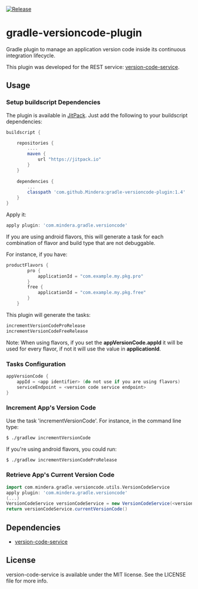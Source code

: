 [![Release](https://jitpack.io/v/Mindera/gradle-versioncode-plugin.svg)](https://jitpack.io/#Mindera/gradle-versioncode-plugin)

# gradle-versioncode-plugin

Gradle plugin to manage an application version code inside its continuous integration lifecycle.

This plugin was developed for the REST service: [version-code-service].

## Usage
### Setup buildscript Dependencies

The plugin is available in [JitPack](https://jitpack.io/). Just add the following to your buildscript dependencies:

```groovy
buildscript {

    repositories {
    	....
        maven {
            url "https://jitpack.io"
        }
    }
    
    dependencies {
    	...
        classpath 'com.github.Mindera:gradle-versioncode-plugin:1.4'
    }
}
```

Apply it:

```groovy
apply plugin: 'com.mindera.gradle.versioncode'
```

If you are using android flavors, this will generate a task for each combination of flavor and build type that are not debuggable.

For instance, if you have:

```groovy
productFlavors {
        pro {
            applicationId = "com.example.my.pkg.pro"
        }
        free {
            applicationId = "com.example.my.pkg.free"
        }
    }
```

This plugin will generate the tasks:

```groovy
incrementVersionCodeProRelease
incrementVersionCodeFreeRelease
```

Note: When using flavors, if you set the **appVersionCode.appId** it will be used for every flavor, if not it will use the value in **applicationId**.

### Tasks Configuration

```groovy
appVersionCode {
    appId = <app identifier> (do not use if you are using flavors)
    serviceEndpoint = <version code service endpoint>
}
```

### Increment App's Version Code

Use the task 'incrementVersionCode'. For instance, in the command line type:

```sh
$ ./gradlew incrementVersionCode
```
If you're using android flavors, you could run:

```sh
$ ./gradlew incrementVersionCodeProRelease
```

### Retrieve App's Current Version Code

```groovy
import com.mindera.gradle.versioncode.utils.VersionCodeService
apply plugin: 'com.mindera.gradle.versioncode'
(...)
VersionCodeService versionCodeService = new VersionCodeService(<version code service endpoint>, <app identifier>)
return versionCodeService.currentVersionCode()
```

## Dependencies
  - [version-code-service]

## License
version-code-service is available under the MIT license. See the LICENSE file for more info.

[version-code-service]: https://github.com/Mindera/version-code-service
